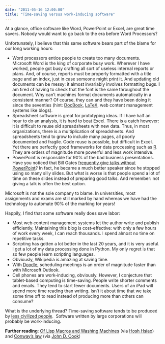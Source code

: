 ```yaml
---
date: "2011-05-16 12:00:00"
title: "Time-saving versus work-inducing software"
---
```




At a glance, office software like Word, PowerPoint or Excel, are great time savers. Nobody would want to go back to the era before Word Processors?

Unfortunately, I believe that this same software bears part of the blame for our long working hours:

- Word processors entice people to create too many documents. Microsoft Word is the king of corporate busy work. Wherever I have worked, people got busy crafting all sort of useless internal reports or plans. And, of course, reports must be properly formatted with a title page and an index, just in case someone might print it. And updating old documents can be messy: it almost invariably involves formatting bugs. I am tired of having to check that the font is the same throughout the document. Why can&rsquo;t machines format documents automatically in a consistent manner? Of course, they can and they have been doing it since the seventies (hint: [DocBook](http://www.docbook.org/), [LaTeX](http://www.latex-project.org/), web content management systems like blogs).
- Spreadsheet software is great for prototyping ideas. If I have half an hour to do an analysis, it is hard to beat Excel. There is a catch however: it is difficult to reuse old spreadsheets with new data. Thus, in most organizations, there is a multiplication of spreadsheets. And spreadsheets tend to grow to include many pages, all poorly documented and fragile. Code reuse is possible, but difficult in Excel. Yet there are perfectly good frameworks for data processing such as [R](https://en.wikipedia.org/wiki/R_%28programming_language%29). They are orders of magnitude more powerful and less work intensive.
- PowerPoint is responsible for 90% of the bad business presentations. Have you noticed that Bill Gates [frequently give talks without PowerPoint](https://www.youtube.com/watch?v=AP5VIhbJwFs)? In fact, he became a much better speaker since he stopped using so many silly slides. But what is worse is that people spend a lot of time on these slides instead of preparing good talks. And remember: not giving a talk is often the best option.


Microsoft is not the sole company to blame. In universities, most assignments and exams are still marked by hand whereas we have had the technology to automate 90% of the marking for years!

Happily, I find that some software really does save labor:

- Most web content management systems let the author write and publish efficiently. Maintaining this blog is cost-effective: with only a few hours of work every week, I can reach thousands. I spend almost no time on repetitive tasks.
- Scripting has gotten a lot better in the last 20 years, and it is very useful. I get a lot of my data processing done in Python. My only regret is that so few people learn scripting languages.
- Obviously, Wikipedia is amazing at saving time.
- With [Doodle](https://www.doodle.com/), scheduling meetings is an order of magnitude faster than with Microsoft Outlook.
- Cell phones are work-inducing, obviously. However, I conjecture that tablet-based computing is time-saving. People write shorter comments and emails. They tend to start fewer documents. Users of an iPad will spend more time reading than writing. Isn&rsquo;t it about time that we take some time off to read instead of producing more than others can consume?


What is the underlying thread? Time-saving software tends to be produced by [less civilized people](http://www.ribbonfarm.com/2011/03/10/the-return-of-the-barbarian/).  Software written by large corporations will probably be work-inducing.

__Further reading__: [Of Lisp Macros and Washing Machines](http://www.loper-os.org/?p=401) (via [Hosh Hsiao](https://www.quora.com/Ho-Sheng-Hsiao)) and [Conway&rsquo;s law](https://en.wikipedia.org/wiki/Conways_Law) (via [John D. Cook](http://www.johndcook.com/))

